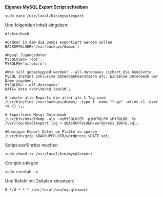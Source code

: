 **Eigenes MySQL Export Script schreiben**

    sudo nano /usr/local/bin/mysqlexport

Und folgenden Inhalt eingeben:

    #!/bin/bash

    #Ordner in dem die Dumps exportiert werden sollen
    BACKUPFOLDER='/var/backups/dumps';
    
    #Mysql Zugangsdaten
    MYSQLUSER='root';
    MYSQLPW='miromiro';
    
    #Was soll gebackupped werden? --all-databases sichert die komplette MySQL Instanz inklusive Datenbankbenutzern etc. Einzelne Datenbank per Name angeben.
    MYSQLDB='--all-databases'
    DATE=`date +\%Y\%m\%d_\%H\%M`;
    
    # Lösche alle Exports die älter als 1 Tag sind
    /usr/bin/find /var/backups/dumps/ -type f -name "*.gz" -mtime +1 -exec rm {} \;;
    
    # Exportiere Mysql Datenbank
    /usr/bin/mysqldump -alv -u$MYSQLUSER -p$MYSQLPW $MYSQLDB  2> /var/log/mysqlexport.log > $BACKUPFOLDER/wordpress_$DATE.sql;
    
    #Gunzippe Export Datei um Platte zu sparen
    /usr/bin/gzip $BACKUPFOLDER/wordpress_$DATE.sql;
    

Script ausführbar machen

    sudo chmod +x /usr/local/bin/mysqlexport

Cronjob anlegen

    sudo crontab -e

Und Befehl mit Zeitplan einsetzen:

    0 */4 * * * /usr/local/bin/mysqlexport
